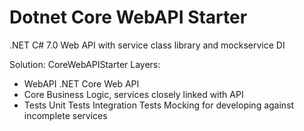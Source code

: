 # Dotnet Core WebAPI Starter
 .NET C# 7.0 Web API with service class library and mockservice DI

Solution: CoreWebAPIStarter
Layers:
- WebAPI
    .NET Core Web API
- Core
    Business Logic, services closely linked with API
- Tests
    Unit Tests
    Integration Tests
    Mocking for developing against incomplete services